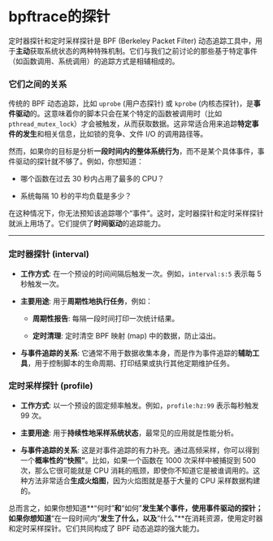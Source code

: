 









# bpftrace的探针

定时器探针和定时采样探针是 BPF (Berkeley Packet Filter) 动态追踪工具中，用于**主动**获取系统状态的两种特殊机制。它们与我们之前讨论的那些基于特定事件（如函数调用、系统调用）的追踪方式是相辅相成的。

### 它们之间的关系

传统的 BPF 动态追踪，比如 `uprobe` (用户态探针) 或 `kprobe` (内核态探针)，是**事件驱动**的。这意味着你的脚本只会在某个特定的函数被调用时（比如 `pthread_mutex_lock`）才会被触发，从而获取数据。这非常适合用来追踪**特定事件的发生**和相关信息，比如锁的竞争、文件 I/O 的调用路径等。

然而，如果你的目标是分析**一段时间内的整体系统行为**，而不是某个具体事件，事件驱动的探针就不够了。例如，你想知道：

- 哪个函数在过去 30 秒内占用了最多的 CPU？
    
- 系统每隔 10 秒的平均负载是多少？
    

在这种情况下，你无法预知该追踪哪个“事件”。这时，定时器探针和定时采样探针就派上用场了。它们提供了**时间驱动**的追踪能力。

---

### 定时器探针 (interval)

- **工作方式**: 在一个预设的时间间隔后触发一次。例如，`interval:s:5` 表示每 5 秒触发一次。
    
- **主要用途**: 用于**周期性地执行任务**，例如：
    
    - **周期性报告**: 每隔一段时间打印一次统计结果。
        
    - **定时清理**: 定时清空 BPF 映射 (map) 中的数据，防止溢出。
        
- **与事件追踪的关系**: 它通常不用于数据收集本身，而是作为事件追踪的**辅助工具**，用于控制脚本的生命周期、打印结果或执行其他定期维护任务。
    

### 定时采样探针 (profile)

- **工作方式**: 以一个预设的固定频率触发。例如，`profile:hz:99` 表示每秒触发 99 次。
    
- **主要用途**: 用于**持续性地采样系统状态**，最常见的应用就是性能分析。
    
- **与事件追踪的关系**: 这是对事件追踪的有力补充。通过高频采样，你可以得到一个**概率性的“快照”**。比如，如果一个函数在 1000 次采样中被捕捉到 500 次，那么它很可能就是 CPU 消耗的瓶颈，即使你不知道它是被谁调用的。这种方法非常适合**生成火焰图**，因为火焰图就是基于大量的 CPU 采样数据构建的。
    

总而言之，如果你想知道**“何时”**和**“如何”**发生某个事件，使用事件驱动的探针；如果你想知道**“在一段时间内”**发生了什么，以及**“什么”**在消耗资源，使用定时器和定时采样探针。它们共同构成了 BPF 动态追踪的强大能力。
